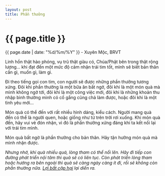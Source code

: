 ```yaml
---
layout: post
title: Phần thưởng
---
```


{{ page.title }}
================
<p class="meta">{{ page.date | date: "%d/%m/%Y" }} - Xuyên Mộc, BRVT</p>

Linh hồn thật hào phóng, vụ trũ thật giàu có, Chúa/Phật bên trong thật rộng lượng... khi đạt đến một mức độ cảm nhận trái tim tốt, mình sẽ biết bản thân cần gì, muốn gì, làm gì. 

Đi theo tiếng gọi con tim, con người sẽ được những phần thưởng tương xứng. Đôi khi phần thưởng là một bữa ăn bất ngờ, đôi khi là một món quà mà mình không ngờ tới, đôi khi là một công việc mới, đôi khi là những khoản thu nhập bình thường mình có cố gắng cũng chả làm được, hoặc đôi khi là một tình yêu mới...

Món quà có thể đến với rất nhiều hình dáng, kiểu cách. Người mang quà đến có thể là người quen, hoặc giống như từ trên trời rơi xuống. Khi món quà đến, hãy vui vẻ đón nhận, vì đó là phần thưởng xứng đáng khi ta kết nối lại với trái tim mình. 

Món quà bất ngờ là phần thưởng cho bản thân. Hãy tận hưởng món quà mà mình nhận được. 

*Nhưng nhớ, khi quà nhiều quá, lòng tham có thể nổi lên. Hãy đi tiếp con đường phát triển nội tâm thì quà sẽ có liên tục. Còn phát triển lòng tham hoặc hướng ra bên ngoài thì quà sẽ càng ngày càng ít đi, rồi sẽ không còn phần thưởng nữa. [Lợi bất cập hại](https://cuocdoi.net/2025/04/16/loi-bat-cap-hai.html) lại diến ra.*
